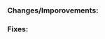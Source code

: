 ### Changes/Imporovements:
<!--
    Please include a summary of the proposed changes below.
-->

### Fixes:
<!--
    Please indicate the relevant feature request or bug report below.
-->
